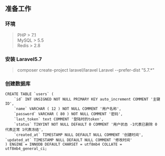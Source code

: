 ## 准备工作
### 环境
> PHP > 7.1  
  MySQL > 5.5  
  Redis > 2.8
### 安装 Laravel5.7

> composer create-project laravel/laravel Laravel --prefer-dist "5.7.*"

### 创建数据库



```
CREATE TABLE `users` (
    `id` INT UNSIGNED NOT NULL PRIMARY KEY auto_increment COMMENT '主键ID',
    `name` VARCHAR ( 12 ) NOT NULL COMMENT '用户名称',
    `password` VARCHAR ( 80 ) NOT NULL COMMENT '密码',
    `last_token` text COMMENT '登陆时的token',
    `status` TINYINT NOT NULL DEFAULT 0 COMMENT '用户状态 -1代表已删除 0代表正常 1代表冻结',
    `created_at` TIMESTAMP NULL DEFAULT NULL COMMENT '创建时间',
`updated_at` TIMESTAMP NULL DEFAULT NULL COMMENT '修改时间' 
) ENGINE = INNODB DEFAULT CHARSET = utf8mb4 COLLATE = utf8mb4_general_ci;
```
